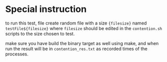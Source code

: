 # Special instruction

to run this test, file create random file with a size `{filesize}` named `testFile${filesize}` where `filesize` should be edited in the `contention.sh` scripts to the size chosen to test.  

make sure you have build the binary target as well using make, and when run the result will be in `contention_res.txt` as recorded times of the processes.
